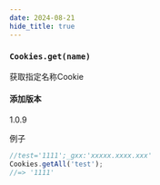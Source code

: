 ```yaml
---
date: 2024-08-21
hide_title: true
---
```


<h3>
  <code>Cookies.get(name)</code>
</h3>


获取指定名称Cookie

#### 添加版本

1.0.9

例子

````javascript
//test='1111';_gxx:'xxxxx.xxxx.xxx'
Cookies.getAll('test');
//=> '1111'
````





